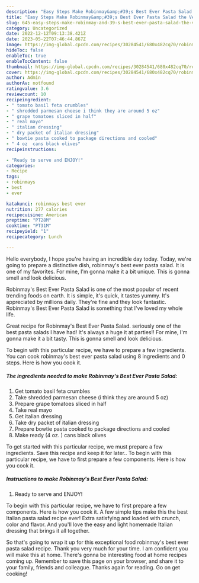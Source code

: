 ```yaml
---
description: "Easy Steps Make Robinmay&amp;#39;s Best Ever Pasta Salad the Very Delicious}"
title: "Easy Steps Make Robinmay&amp;#39;s Best Ever Pasta Salad the Very Delicious}"
slug: 645-easy-steps-make-robinmay-and-39-s-best-ever-pasta-salad-the-very-delicious
category: Uncategorized
date: 2022-12-12T09:13:38.421Z
date: 2023-05-22T07:46:44.867Z
image: https://img-global.cpcdn.com/recipes/30284541/680x482cq70/robinmays-best-ever-pasta-salad-recipe-main-photo.jpg
hideToc: false
enableToc: true
enableTocContent: false
thumbnail: https://img-global.cpcdn.com/recipes/30284541/680x482cq70/robinmays-best-ever-pasta-salad-recipe-main-photo.jpg
cover: https://img-global.cpcdn.com/recipes/30284541/680x482cq70/robinmays-best-ever-pasta-salad-recipe-main-photo.jpg
author: Admin
authorAv: notfound
ratingvalue: 3.6
reviewcount: 10
recipeingredient:
- " tomato basil feta crumbles"
- " shredded parmesan cheese i think they are around 5 oz"
- " grape tomatoes sliced in half"
- " real mayo"
- " italian dressing"
- " dry packet of italian dressing"
- " bowtie pasta cooked to package directions and cooled"
- " 4 oz  cans black olives"
recipeinstructions:

- "Ready to serve and ENJOY!"
categories:
- Recipe
tags:
- robinmays
- best
- ever

katakunci: robinmays best ever 
nutrition: 277 calories
recipecuisine: American
preptime: "PT28M"
cooktime: "PT31M"
recipeyield: "1"
recipecategory: Lunch

---
```



Hello everybody, I hope you're having an incredible day today. Today, we're going to prepare a distinctive dish, robinmay&#39;s best ever pasta salad. It is one of my favorites. For mine, I'm gonna make it a bit unique. This is gonna smell and look delicious.

Robinmay&#39;s Best Ever Pasta Salad is one of the most popular of recent trending foods on earth. It is simple, it's quick, it tastes yummy. It's appreciated by millions daily. They're fine and they look fantastic. Robinmay&#39;s Best Ever Pasta Salad is something that I've loved my whole life.

Great recipe for Robinmay&#39;s Best Ever Pasta Salad. seriously one of the best pasta salads I have had! It&#39;s always a huge it at parties!! For mine, I&#39;m gonna make it a bit tasty. This is gonna smell and look delicious.


To begin with this particular recipe, we have to prepare a few ingredients. You can cook robinmay&#39;s best ever pasta salad using 8 ingredients and 0 steps. Here is how you cook it.

<!--inarticleads1-->

##### The ingredients needed to make Robinmay&#39;s Best Ever Pasta Salad:

1. Get  tomato basil feta crumbles
1. Take  shredded parmesan cheese (i think they are around 5 oz)
1. Prepare  grape tomatoes sliced in half
1. Take  real mayo
1. Get  italian dressing
1. Take  dry packet of italian dressing
1. Prepare  bowtie pasta cooked to package directions and cooled
1. Make ready  (4 oz. ) cans black olives


To get started with this particular recipe, we must prepare a few ingredients. Save this recipe and keep it for later.. To begin with this particular recipe, we have to first prepare a few components. Here is how you cook it. 

<!--inarticleads2-->

##### Instructions to make Robinmay&#39;s Best Ever Pasta Salad:


1. Ready to serve and ENJOY!

To begin with this particular recipe, we have to first prepare a few components. Here is how you cook it. A few simple tips make this the best Italian pasta salad recipe ever! Extra satisfying and loaded with crunch, color and flavor. And you&#39;ll love the easy and light homemade Italian dressing that brings it all together. 

So that's going to wrap it up for this exceptional food robinmay&#39;s best ever pasta salad recipe. Thank you very much for your time. I am confident you will make this at home. There's gonna be interesting food at home recipes coming up. Remember to save this page on your browser, and share it to your family, friends and colleague. Thanks again for reading. Go on get cooking!
